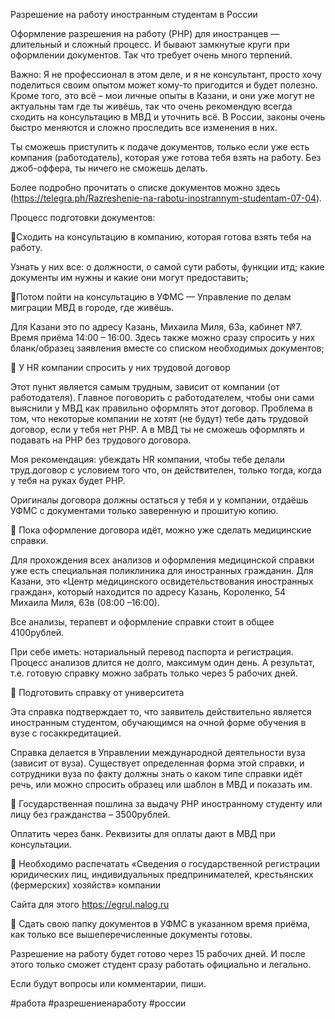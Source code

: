 Разрешение на работу иностранным студентам в России

Оформление разрешения на работу (РНР) для иностранцев — длительный и сложный процесс. И бывают замкнутые круги при оформлении документов. Так что требует очень много терпений. 

Важно: Я не профессионал в этом деле, и я не консультант, просто хочу поделиться своим опытом может кому-то пригодится и будет полезно. Кроме того, это всё – мои личные опыты в Казани, и они уже могут не актуальны  там где ты живёшь, так что очень рекомендую всегда сходить на консультацию в МВД и уточнить всё. В России, законы очень быстро меняются и  сложно проследить все изменения в них.

Ты сможешь приступить к подаче документов, только если уже есть компания (работодатель), которая уже готова тебя взять на работу. Без джоб-оффера, ты ничего не сможешь делать.

Более подробно прочитать о списке документов можно здесь (https://telegra.ph/Razreshenie-na-rabotu-inostrannym-studentam-07-04).

Процесс подготовки документов:

🔸Сходить на консультацию в компанию, которая готова взять тебя на работу. 

 Узнать у них все: о должности, о самой сути работы, функции итд; какие документы им нужны и какие они могут предоставить;


🔸Потом пойти на консультацию в УФМС — Управление по делам миграции МВД в городе, где живёшь. 

 Для Казани это по адресу Казань, Михаила Миля, 63а, кабинет №7. Время приёма 14:00 – 16:00. 
 Здесь также можно сразу спросить у них бланк/образец заявления вместе со списком необходимых документов;

 

🔸 У HR компании cпросить у них трудовой договор 

Этот пункт является самым трудным, зависит от компании (от работодателя). 
Главное поговорить с работодателем, чтобы они сами выяснили у МВД как правильно оформлять этот договор. 
Проблема в том, что некоторые компании не хотят (не будут) тебе дать трудовой договор, если у тебя нет РНР. 
А в МВД ты не сможешь оформлять и подавать на РНР без трудового договора. 

Моя рекомендация: убеждать HR компании, чтобы тебе делали труд.договор с условием того что, он действителен, только тогда, когда у тебя на руках будет РНР. 

Оригиналы договора должны остаться у тебя и у компании, отдаёшь УФМС с документами только заверенную и прошитую копию.

 

🔸 Пока оформление договора идёт, можно уже сделать медицинские справки. 

Для прохождения всех анализов и оформления медицинской справки уже есть специальная поликлиника для иностранных гражданин. Для Казани, это «Центр медицинского освидетельствования иностранных граждан», который находится по адресу Казань, Короленко, 54 Михаила Миля, 63в (08:00 –16:00). 

Все анализы, терапевт и оформление справки стоит в общее 4100рублей. 

При себе иметь: нотариальный перевод паспорта и регистрация. Процесс анализов длится не долго, максимум один день. А результат, т.е. готовую справку можно забрать только через 5 рабочих дней.

 

🔸  Подготовить справку от университета 

 Эта справка подтверждает то, что заявитель действительно является иностранным студентом, обучающимся на очной форме обучения в вузе с госаккредитацией. 

 Справка делается в Управлении международной деятельности вуза (зависит от вуза). Существует определенная форма этой справки, и сотрудники вуза по факту должны знать о каком типе справки идёт речь, или можно спросить образец или шаблон в МВД и показать им.

 

🔸 Государственная пошлина за выдачу РНР иностранному студенту или лицу без гражданства – 3500рублей. 

Оплатить через банк. Реквизиты для оплаты дают в МВД при консультации.

 

🔸 Необходимо распечатать «Сведения о государственной регистрации юридических лиц, индивидуальных предпринимателей, крестьянских (фермерских) хозяйств» компании 

Сайта для этого https://egrul.nalog.ru 

 

🔸  Сдать свою папку документов в УФМС в указанном время приёма, как только все вышеперечисленные документы готовы. 

Разрешение на работу будет готово через 15 рабочих дней. И после этого только сможет студент сразу работать официально и легально. 


Если будут вопросы или комментарии, пиши. 

#работа #разрешениенаработу #россии